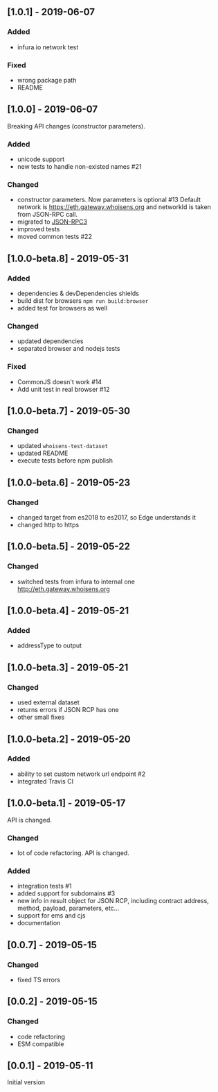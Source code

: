 ## [1.0.1] - 2019-06-07

### Added
- infura.io network test


### Fixed
- wrong package path
- README


## [1.0.0] - 2019-06-07

Breaking API changes (constructor parameters).

### Added
- unicode support
- new tests to handle non-existed names #21

### Changed
- constructor parameters. Now parameters is optional #13
Default network is https://eth.gateway.whoisens.org and networkId is taken from JSON-RPC call. 
- migrated to [JSON-RPC3](https://github.com/industral/JSON-RPC3)
- improved tests 
- moved common tests #22


## [1.0.0-beta.8] - 2019-05-31

### Added
- dependencies & devDependencies shields
- build dist for browsers `npm run build:browser`
- added test for browsers as well


### Changed
- updated dependencies
- separated browser and nodejs tests

### Fixed
- CommonJS doesn't work #14
- Add unit test in real browser #12


## [1.0.0-beta.7] - 2019-05-30

### Changed
- updated `whoisens-test-dataset`
- updated README 
- execute tests before npm publish


## [1.0.0-beta.6] - 2019-05-23

### Changed
- changed target from es2018 to es2017, so Edge understands it
- changed http to https


## [1.0.0-beta.5] - 2019-05-22

### Changed
- switched tests from infura to internal one http://eth.gateway.whoisens.org

## [1.0.0-beta.4] - 2019-05-21

### Added
- addressType to output


## [1.0.0-beta.3] - 2019-05-21

### Changed
- used external dataset
- returns errors if JSON RCP has one
- other small fixes


## [1.0.0-beta.2] - 2019-05-20

### Added

- ability to set custom network url endpoint #2
- integrated Travis CI


## [1.0.0-beta.1] - 2019-05-17

API is changed.

### Changed
- lot of code refactoring. API is changed.

### Added
- integration tests #1
- added support for subdomains #3
- new info in result object for JSON RCP, including contract address, method, payload, parameters, etc...
- support for ems and cjs
- documentation

## [0.0.7] - 2019-05-15

### Changed
- fixed TS errors


## [0.0.2] - 2019-05-15

### Changed
- code refactoring
- ESM compatible


## [0.0.1] - 2019-05-11

Initial version

